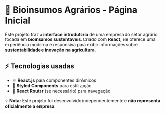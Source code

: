 # 🌱 Bioinsumos Agrários - Página Inicial  

Este projeto traz a **interface introdutória** de uma empresa do setor agrário focada em **bioinsumos sustentáveis**. Criado com **React**, ele oferece uma experiência moderna e responsiva para exibir informações sobre **sustentabilidade e inovação na agricultura**.  

## ⚡ Tecnologias usadas  
- ⚛ **React.js** para componentes dinâmicos  
- 🎨 **Styled Components** para estilização  
- 🔗 **React Router** (se necessário) para navegação  

💡 **Nota:** Este projeto foi desenvolvido independentemente e **não representa oficialmente a empresa**.  
